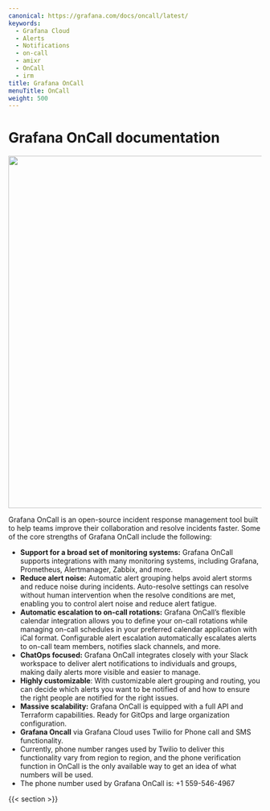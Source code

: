 ```yaml
---
canonical: https://grafana.com/docs/oncall/latest/
keywords:
  - Grafana Cloud
  - Alerts
  - Notifications
  - on-call
  - amixr
  - OnCall
  - irm
title: Grafana OnCall
menuTitle: OnCall
weight: 500
---
```


# Grafana OnCall documentation

<img src="/static/img/docs/oncall/oncall-logo.png" class="no-shadow" width="700px">

Grafana OnCall is an open-source incident response management tool built to help teams improve their collaboration and
resolve incidents faster. Some of the core strengths of Grafana OnCall include the following:

- **Support for a broad set of monitoring systems:** Grafana OnCall supports integrations with many monitoring systems,
  including Grafana, Prometheus, Alertmanager, Zabbix, and more.
- **Reduce alert noise:** Automatic alert grouping helps avoid alert storms and reduce noise during incidents.
  Auto-resolve settings can resolve without human intervention when the resolve conditions are met, enabling you to
  control alert noise and reduce alert fatigue.
- **Automatic escalation to on-call rotations:** Grafana OnCall’s flexible calendar integration allows you to define
  your on-call rotations while managing on-call schedules in your preferred calendar application with iCal format.
  Configurable alert escalation automatically escalates alerts to on-call team members, notifies slack channels, and more.
- **ChatOps focused:** Grafana OnCall integrates closely with your Slack workspace to deliver alert notifications to
  individuals and groups, making daily alerts more visible and easier to manage.
- **Highly customizable**: With customizable alert grouping and routing, you can decide which alerts you want to be
  notified of and how to ensure the right people are notified for the right issues.
- **Massive scalability:** Grafana OnCall is equipped with a full API and Terraform capabilities. Ready for GitOps
  and large organization configuration.
- **Grafana Oncall** via Grafana Cloud uses Twilio for Phone call and SMS functionality.
- Currently, phone number  ranges used by Twilio to deliver this functionality vary from region to region, and the phone verification function in OnCall is the only available way to get an idea of what numbers will be used.
- The phone number used by Grafana OnCall is: +1 559-546-4967

{{< section >}}
